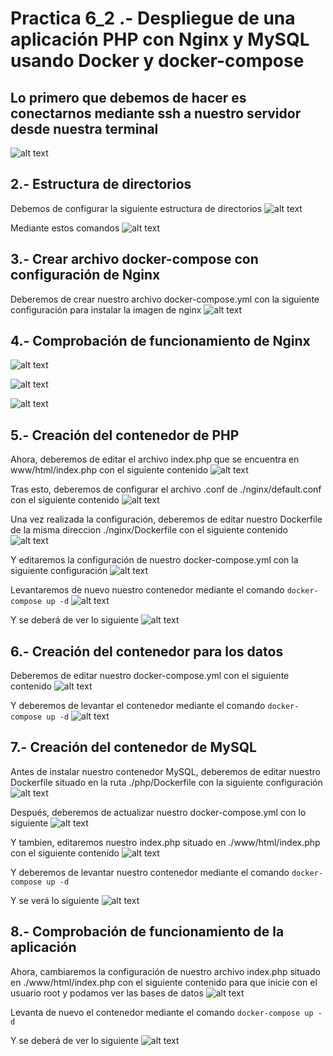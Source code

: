 # Practica 6_2 .- Despliegue de una aplicación PHP con Nginx y MySQL usando Docker y docker-compose

## Lo primero que debemos de hacer es conectarnos mediante ssh a nuestro servidor desde nuestra terminal
![alt text](./imagenes_actividad_6_2/image-78.png)

## 2.- Estructura de directorios
Debemos de configurar la siguiente estructura de directorios 
![alt text](./imagenes_actividad_6_2/image-79.png)

Mediante estos comandos
![alt text](./imagenes_actividad_6_2/image-80.png)

## 3.- Crear archivo docker-compose con configuración de Nginx
Deberemos de crear nuestro archivo docker-compose.yml con la siguiente configuración para instalar la imagen de nginx
![alt text](./imagenes_actividad_6_2/image-81.png)

## 4.- Comprobación de funcionamiento de Nginx
![alt text](./imagenes_actividad_6_2/image-82.png)

![alt text](./imagenes_actividad_6_2/image-84.png)

![alt text](./imagenes_actividad_6_2/image-83.png)

## 5.- Creación del contenedor de PHP
Ahora, deberemos de editar el archivo index.php que se encuentra en www/html/index.php con el siguiente contenido
![alt text](./imagenes_actividad_6_2/image-85.png)

Tras esto, deberemos de configurar el archivo .conf de ./nginx/default.conf con el siguiente contenido
![alt text](./imagenes_actividad_6_2/image-87.png)

Una vez realizada la configuración, deberemos de editar nuestro Dockerfile de la misma direccion ./nginx/Dockerfile con el siguiente contenido
![alt text](./imagenes_actividad_6_2/image-88.png)

Y editaremos la configuración de nuestro docker-compose.yml con la siguiente configuración
![alt text](./imagenes_actividad_6_2/image-89.png)

Levantaremos de nuevo nuestro contenedor mediante el comando ```docker-compose up -d```
![alt text](./imagenes_actividad_6_2/image-91.png)

Y se deberá de ver lo siguiente
![alt text](./imagenes_actividad_6_2/image-90.png)

## 6.- Creación del contenedor para los datos
Deberemos de editar nuestro docker-compose.yml con el siguiente contenido
![alt text](./imagenes_actividad_6_2/image-92.png)

Y deberemos de levantar el contenedor mediante el comando ```docker-compose up -d```
![alt text](./imagenes_actividad_6_2/image-93.png)

## 7.- Creación del contenedor de MySQL
Antes de instalar nuestro contenedor MySQL, deberemos de editar nuestro Dockerfile situado en la ruta ./php/Dockerfile con la siguiente configuración
![alt text](./imagenes_actividad_6_2/image-94.png)

Después, deberemos de actualizar nuestro docker-compose.yml con lo siguiente
![alt text](./imagenes_actividad_6_2/image-96.png)

Y tambien, editaremos nuestro index.php situado en ./www/html/index.php con el siguiente contenido
![alt text](./imagenes_actividad_6_2/image-95.png)

Y deberemos de levantar nuestro contenedor mediante el comando ```docker-compose up -d```

Y se verá lo siguiente
![alt text](./imagenes_actividad_6_2/image-97.png)

## 8.- Comprobación de funcionamiento de la aplicación
Ahora, cambiaremos la configuración de nuestro archivo index.php situado en ./www/html/index.php con el siguiente contenido para que inicie con el usuario root y podamos ver las bases de datos
![alt text](./imagenes_actividad_6_2/image-98.png)

Levanta de nuevo el contenedor mediante el comando ```docker-compose up -d```

Y se deberá de ver lo siguiente
![alt text](./imagenes_actividad_6_2/image-99.png)